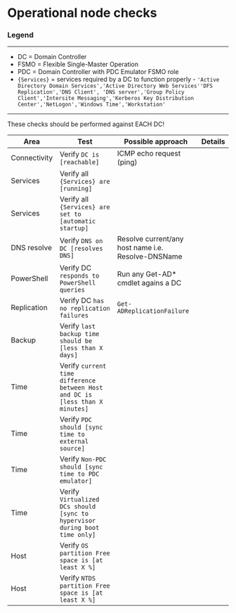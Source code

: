 # Operational node checks

### Legend
---
- DC = Domain Controller
- FSMO = Flexible Single-Master Operation
- PDC = Domain Controller with PDC Emulator FSMO role
- `{Services}` = services required by a DC to function properly - `'Active Directory Domain Services','Active Directory Web Services''DFS Replication','DNS Client', 'DNS server','Group Policy Client','Intersite Messaging','Kerberos Key Distribution Center','NetLogon','Windows Time','Workstation'`


---

These checks should be performed against EACH DC!

|Area|Test|Possible approach|Details|
|---|---|---|---|
|Connectivity|Verify `DC is [reachable]`|ICMP echo request (ping)||
|Services|Verify all `{Services} are [running]`|||
|Services|Verify all `{Services} are set to [automatic startup]`|||
|DNS resolve|Verify `DNS on DC [resolves DNS]`|Resolve current/any host name i.e. Resolve-DNSName||
|PowerShell|Verify DC `responds to PowerShell queries`|Run any Get-AD* cmdlet agains a DC||
|Replication|Verify DC `has no replication failures`|`Get-ADReplicationFailure`||
|Backup|Verify `last backup time should be [less than X days]`|
|Time|Verify `current time difference between Host and DC is [less than X minutes]`|||
|Time|Verify `PDC should [sync time to external source]`|||
|Time|Verify `Non-PDC should [sync time to PDC emulator]`|||
|Time|Verify `Virtualized DCs should [sync to hypervisor during boot time only]`|||
|Host|Verify `OS partition Free space is [at least X %]`|||
|Host|Verify `NTDS partition Free space is [at least X %]`|||

